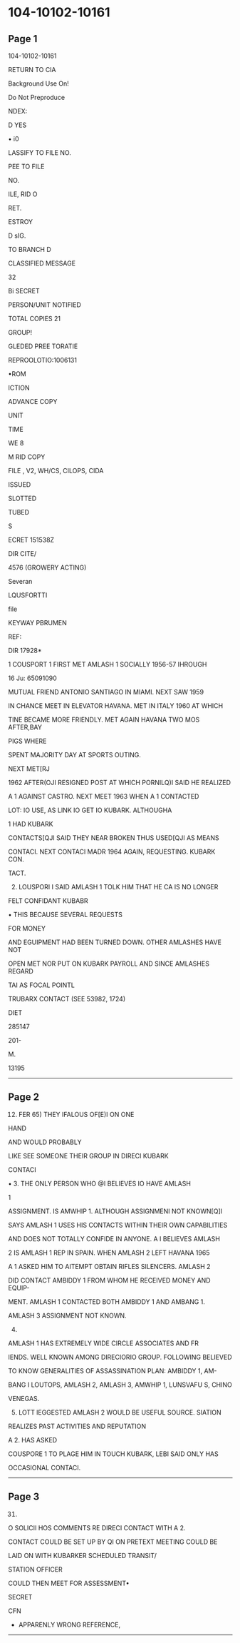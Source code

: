 # 104-10102-10161

## Page 1

104-10102-10161

RETURN TO CIA

Background Use On!

Do Not Preproduce

NDEX:

D YES

• i0

LASSIFY TO FILE NO.

PEE TO FILE

NO.

ILE, RID O

RET.

ESTROY

D sIG.

TO BRANCH D

CLASSIFIED MESSAGE

32

Bi SECRET

PERSON/UNIT NOTIFIED

TOTAL COPIES 21

GROUP!

GLEDED PREE TORATIE

REPROOLOTIO:1006131

•ROM

ICTION

ADVANCE COPY

UNIT

TIME

WE 8

M RID COPY

FILE , V2, WH/CS, CILOPS, CIDA

ISSUED

SLOTTED

TUBED

S

ECRET 151538Z

DIR CITE/

4576 (GROWERY ACTING)

Severan

LQUSFORTTI

file

KEYWAY PBRUMEN

REF:

DIR 17928*

1 COUSPORT 1 FIRST MET AMLASH 1 SOCIALLY 1956-57 IHROUGH

16 Ju: 65091090

MUTUAL FRIEND ANTONIO SANTIAGO IN MIAMI. NEXT SAW 1959

IN CHANCE MEET IN ELEVATOR HAVANA. MET IN ITALY 1960 AT WHICH

TINE BECAME MORE FRIENDLY. MET AGAIN HAVANA TWO MOS AFTER,BAY

PIGS WHERE

SPENT MAJORITY DAY AT SPORTS OUTING.

NEXT MET[RJ

1962 AFTER(OJI RESIGNED POST AT WHICH PORNILQ)I SAID HE REALIZED

A 1 AGAINST CASTRO. NEXT MEET 1963 WHEN A 1 CONTACTED

LOT: IO USE, AS LINK IO GET IO KUBARK. ALTHOUGHA

1 HAD KUBARK

CONTACTS[QJI SAID THEY NEAR BROKEN THUS USED[QJI AS MEANS

CONTACI. NEXT CONTACI MADR 1964 AGAIN, REQUESTING. KUBARK CON.

TACT.

2. LOUSPORI I SAID AMLASH 1 TOLK HIM THAT HE CA IS NO LONGER

FELT CONFIDANT KUBABR

• THIS BECAUSE SEVERAL REQUESTS

FOR MONEY

AND EGUIPMENT HAD BEEN TURNED DOWN. OTHER AMLASHES HAVE NOT

OPEN MET NOR PUT ON KUBARK PAYROLL AND SINCE AMLASHES REGARD

TAI AS FOCAL POINTL

TRUBARX CONTACT (SEE 53982, 1724)

DIET

285147

201-

M.

13195

---

## Page 2

12. FER 65) THEY IFALOUS OF[E)I ON ONE

HAND

AND WOULD PROBABLY

LIKE SEE SOMEONE THEIR GROUP IN DIRECI KUBARK

CONTACI

• 3. THE ONLY PERSON WHO @I BELIEVES IO HAVE AMLASH

1

ASSIGNMENT. IS AMWHIP 1. ALTHOUGH ASSIGNMENI NOT KNOWN[Q]I

SAYS AMLASH 1 USES HIS CONTACTS WITHIN THEIR OWN CAPABILITIES

AND DOES NOT TOTALLY CONFIDE IN ANYONE. A I BELIEVES AMLASH

2 IS AMLASH 1 REP IN SPAIN. WHEN AMLASH 2 LEFT HAVANA 1965

A 1 ASKED HIM TO AITEMPT OBTAIN RIFLES SILENCERS. AMLASH 2

DID CONTACT AMBIDDY 1 FROM WHOM HE RECEIVED MONEY AND EQUIP-

MENT. AMLASH 1 CONTACTED BOTH AMBIDDY 1 AND AMBANG 1.

AMLASH 3 ASSIGNMENT NOT KNOWN.

4.

AMLASH 1 HAS EXTREMELY WIDE CIRCLE ASSOCIATES AND FR

IENDS. WELL KNOWN AMONG DIRECIORIO GROUP. FOLLOWING BELIEVED

TO KNOW GENERALITIES OF ASSASSINATION PLAN: AMBIDDY 1, AM-

BANG I LOUTOPS, AMLASH 2, AMLASH 3, AMWHIP 1, LUNSVAFU S, CHINO

VENEGAS.

5. LOTT lEGGESTED AMLASH 2 WOULD BE USEFUL SOURCE. SIATION

REALIZES PAST ACTIVITIES AND REPUTATION

A 2. HAS ASKED

COUSPORE 1 TO PLAGE HIM IN TOUCH KUBARK, LEBI SAID ONLY HAS

OCCASIONAL CONTACI.

---

## Page 3

31)

O SOLICII HOS COMMENTS RE DIRECI CONTACT WITH A 2.

CONTACT COULD BE SET UP BY QI ON PRETEXT MEETING COULD BE

LAID ON WITH KUBARKER SCHEDULED TRANSIT/

STATION OFFICER

COULD THEN MEET FOR ASSESSMENT•

SECRET

CFN

* APPARENLY WRONG REFERENCE,

---

